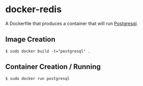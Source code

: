 # docker-redis

A Dockerfile that produces a container that will run [Postgresql][postgresql].

[postgresql]: http://www.postgresql.org/

## Image Creation

```
$ sudo docker build -t="postgresql" .
```

## Container Creation / Running

```
$ sudo docker run postgresql
```
